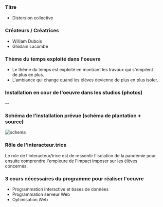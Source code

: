 ### Titre
* Distorsion collective

### Créateurs / Créatrices
* William Dubois
* Ghislain Lacombe

### Thème du temps exploité dans l'oeuvre
* Le thème du temps est exploité en montrant les travaux qui s'empilent de plus en plus.
* L'ambiance qui change quand les élèves devienne de plus en plus isoler.

### Installation en cour de l'oeuvre dans les studios (photos)
--

### Schéma de l'installation prévue (schéma de plantation + source)
![schema](schema_plantation.png)

### Rôle de l'interacteur.trice
Le role de l'interacteur/trice est de ressentir l'isolation de la pandémie pour ensuite comprendre l'empleure de l'impact imposer sur les élèves concernés.

### 3 cours nécessaires du programme pour réaliser l'oeuvre
* Programmation interactive et bases de données
* Programmation serveur Web
* Optimisation Web
